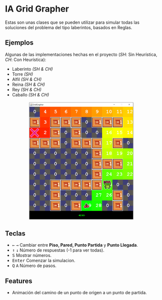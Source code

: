 # IA Grid Grapher

Estas son unas clases que se pueden utilizar para simular todas las soluciones del problema del tipo laberintos, basados en Reglas.

## Ejemplos

Algunas de las implementaciones hechas en el proyecto (_SH_: Sin Heurística, _CH_: Con Heurística):

* Laberinto _(SH & CH)_
* Torre _(SH)_
* Alfil _(SH & CH)_
* Reina _(SH & CH)_
* Rey _(SH & CH)_
* Caballo _(SH & CH)_



<div align="center">
	<img width="350"  src="Screenshots/screenshot.png" alt="screen">
</div>


## Teclas
* <kbd>←</kbd> <kbd>→</kbd> Cambiar entre **Piso, Pared, Punto Partida** y **Punto Llegada**.
* <kbd>↑</kbd> <kbd>↓</kbd> Número de respuestas (-1 para ver todas).
* <kbd>S</kbd> Mostrar números.
* <kbd>Enter</kbd> Comenzar la simulacion.
* <kbd>Q</kbd> <kbd>A</kbd> Número de pasos.

## Features
* Animación del camino de un punto de origen a un punto de partida.


